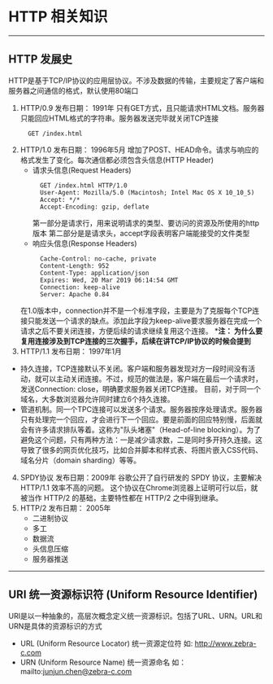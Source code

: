 # HTTP 相关知识
---
## HTTP 发展史
HTTP是基于TCP/IP协议的应用层协议。不涉及数据的传输，主要规定了客户端和服务器之间通信的格式，默认使用80端口
1. HTTP/0.9
  发布日期： 1991年
  只有GET方式，且只能请求HTML文档。服务器只能回应HTML格式的字符串。服务器发送完毕就关闭TCP连接
    ```
      GET /index.html
    ```
2. HTTP/1.0
  发布日期： 1996年5月
  增加了POST、HEAD命令。请求与响应的格式发生了变化。每次通信都必须包含头信息(HTTP Header)
    - 请求头信息(Request Headers)
      ```
        GET /index.html HTTP/1.0
        User-Agent: Mozilla/5.0 (Macintosh; Intel Mac OS X 10_10_5)
        Accept: */*
        Accept-Encoding: gzip, deflate
      ```
      第一部分是请求行，用来说明请求的类型、要访问的资源及所使用的http版本
      第二部分是是请求头，accept字段表明客户端能接受的文件类型
    - 响应头信息(Response Headers)
      ```
        Cache-Control: no-cache, private
        Content-Length: 952
        Content-Type: application/json
        Expires: Wed, 20 Mar 2019 06:14:54 GMT
        Connection: keep-alive
        Server: Apache 0.84
      ```
    在1.0版本中，connection并不是一个标准字段，主要是为了克服每个TCP连接只能发送一个请求的缺点。添加此字段为keep-alive要求服务器在完成一个请求之后不要关闭连接，方便后续的请求继续复用这个连接。
    ***注： 为什么要复用连接涉及到TCP连接的三次握手，后续在讲TCP/IP协议的时候会提到**
3. HTTP/1.1
  发布日期： 1997年1月
  - 持久连接，TCP连接默认不关闭。客户端和服务器发现对方一段时间没有活动，就可以主动关闭连接。不过，规范的做法是，客户端在最后一个请求时，发送Connection: close，明确要求服务器关闭TCP连接。
  目前，对于同一个域名，大多数浏览器允许同时建立6个持久连接。
  - 管道机制。同一个TPC连接可以发送多个请求。服务器按序处理请求。服务器只有处理完一个回应，才会进行下一个回应。要是前面的回应特别慢，后面就会有许多请求排队等着。这称为"队头堵塞"（Head-of-line blocking）。为了避免这个问题，只有两种方法：一是减少请求数，二是同时多开持久连接。这导致了很多的网页优化技巧，比如合并脚本和样式表、将图片嵌入CSS代码、域名分片（domain sharding）等等。
4. SPDY协议
  发布日期：2009年
  谷歌公开了自行研发的 SPDY 协议，主要解决 HTTP/1.1 效率不高的问题。
这个协议在Chrome浏览器上证明可行以后，就被当作 HTTP/2 的基础，主要特性都在 HTTP/2 之中得到继承。
5. HTTP/2
  发布日期： 2005年
    - 二进制协议
    - 多工
    - 数据流
    - 头信息压缩
    - 服务器推送
---
## URI 统一资源标识符 (Uniform Resource Identifier)
URI是以一种抽象的，高层次概念定义统一资源标识。包括了URL、URN。URL和URN是具体的资源标识的方式
- URL (Uniform Resource Locator) 统一资源定位符 如: http://www.zebra-c.com
- URN (Uniform Resource Name) 统一资源命名 如： mailto:junjun.chen@zebra-c.com